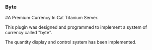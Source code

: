### Byte
#A Premium Currency In Cat Titanium Server.

This plugin was designed and programmed to implement a system of currency called "byte".

The quantity display and control system has been implemented.